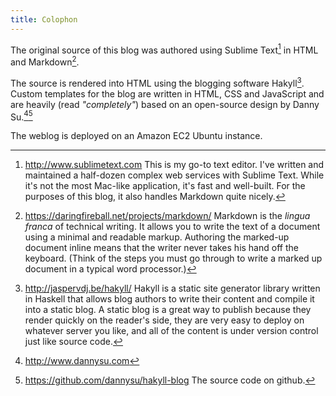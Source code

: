 ```yaml
---
title: Colophon
---
```


The original source of this blog was authored using Sublime Text[^1] in HTML and Markdown[^2].  

The source is rendered into HTML using the blogging software Hakyll[^3].  Custom templates for the blog are written in HTML, CSS and JavaScript and are heavily (read _"completely"_) based on an open-source design by Danny Su.[^4][^5]

The weblog is deployed on an Amazon EC2 Ubuntu instance.

[^1]: http://www.sublimetext.com  This is my go-to text editor.  I've written and maintained a half-dozen complex web services with Sublime Text.  While it's not the most Mac-like application, it's fast and well-built.  For the purposes of this blog, it also handles Markdown quite nicely.
[^2]: https://daringfireball.net/projects/markdown/ Markdown is the _lingua franca_ of technical writing.  It allows you to write the text of a document using a minimal and readable markup.  Authoring the marked-up document inline means that the writer never takes his hand off the keyboard.  (Think of the steps you must go through to write a marked up document in a typical word processor.)
[^3]: http://jaspervdj.be/hakyll/  Hakyll is a static site generator library written in Haskell that allows blog authors to write their content and compile it into a static blog.  A static blog is a great way to publish because they render quickly on the reader's side, they are very easy to deploy on whatever server you like, and all of the content is under version control just like source code.
[^4]: http://www.dannysu.com
[^5]: https://github.com/dannysu/hakyll-blog  The source code on github.